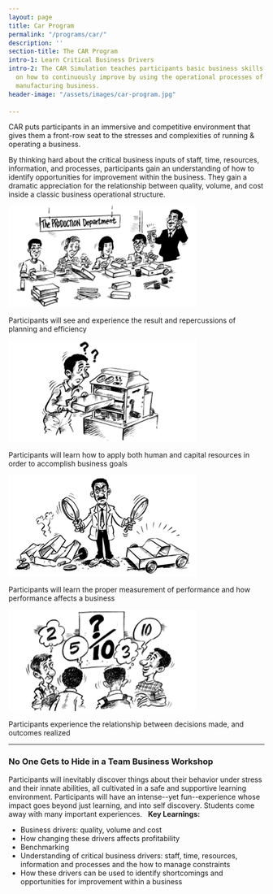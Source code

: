 ```yaml
---
layout: page
title: Car Program
permalink: "/programs/car/"
description: ''
section-title: The CAR Program
intro-1: Learn Critical Business Drivers
intro-2: The CAR Simulation teaches participants basic business skills by focusing
  on how to continuously improve by using the operational processes of a large-scale
  manufacturing business.
header-image: "/assets/images/car-program.jpg"

---
```

CAR puts participants in an immersive and competitive environment that gives them a front-row seat to the stresses and complexities of running & operating a business.

By thinking hard about the critical business inputs of staff, time, resources, information, and processes, participants gain an understanding of how to identify opportunities for improvement within the business. They gain a dramatic appreciation for the relationship between quality, volume, and cost inside a classic business operational structure.

![car program step 1](/assets/images/car-1.png "CAR Program Step 1")

Participants will see and experience the result and repercussions of planning and efficiency

![car program step 2](/assets/images/car-2.png "CAR Program Step 2")

Participants will learn how to apply both human and capital resources in order to accomplish business goals

![car program step 3](/assets/images/car-3.png "CAR Program Step 3")

Participants will learn the proper measurement of performance and how performance affects a business

![car program step 4](/assets/images/car-4.png "CAR Program Step 4")

Participants experience the relationship between decisions made, and outcomes realized

***

### No One Gets to Hide in a Team Business Workshop

Participants will inevitably discover things about their behavior under stress and their innate abilities, all cultivated in a safe and supportive learning environment. Participants will have an intense--yet fun--experience whose impact goes beyond just learning, and into self discovery. Students come away with many important experiences.
 
**Key Learnings:**

* Business drivers: quality, volume and cost
* How changing these drivers affects profitability
* Benchmarking
* Understanding of critical business drivers: staff, time, resources, information and processes and the how to manage constraints
* How these drivers can be used to identify shortcomings and opportunities for improvement within a business